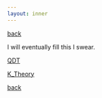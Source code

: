 ```yaml
---
layout: inner
---
```


[back](./)

I will eventually fill this I swear.

[QDT](./thoughts/002_QDT.html)

[K_Theory](./thoughts/001_K_theory.html)

[back](./)